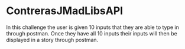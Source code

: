 # ContrerasJMadLibsAPI
In this challenge the user is given 10 inputs that they are able to type in through postman. Once they have all 10 inputs their inputs will then be displayed in a story through postman.
